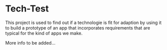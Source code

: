 # Tech-Test

This project is used to find out if a technologie is fit for adaption by using it to build a prototype of an app that incorporates requirements that are typical for the kind of apps we make.

More info to be added...

